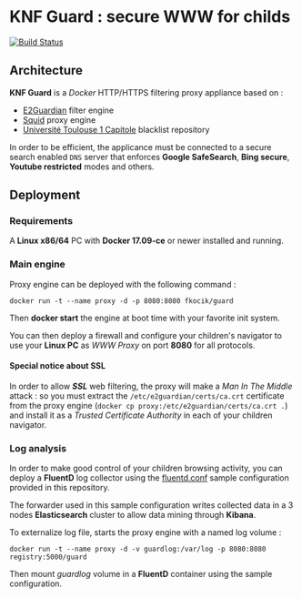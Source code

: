 # KNF Guard : secure WWW for childs

[![Build Status](https://travis-ci.org/fkocik/guard.svg?branch=master)](https://travis-ci.org/fkocik/guard)

## Architecture

**KNF Guard** is a *Docker* HTTP/HTTPS filtering proxy appliance based on :

* [E2Guardian](http://e2guardian.org/cms/index.php) filter engine
* [Squid](http://www.squid-cache.org/) proxy engine
* [Université Toulouse 1 Capitole](https://dsi.ut-capitole.fr/blacklists/) blacklist repository

In order to be efficient, the applicance must be connected to a secure search enabled `DNS` server
that enforces **Google SafeSearch**, **Bing secure**, **Youtube restricted** modes and others.

## Deployment

### Requirements

A **Linux x86/64** PC with **Docker 17.09-ce** or newer installed and running.

### Main engine

Proxy engine can be deployed with the following command :

`docker run -t --name proxy -d -p 8080:8080 fkocik/guard` 

Then **docker start** the engine at boot time with your favorite init system.

You can then deploy a firewall and configure your children's navigator to use your
**Linux PC** as *WWW Proxy* on port **8080** for all protocols.

#### Special notice about SSL

In order to allow ***SSL*** web filtering, the proxy will make a *Man In The Middle*
attack : so you must extract the `/etc/e2guardian/certs/ca.crt` certificate from the
proxy engine (`docker cp proxy:/etc/e2guardian/certs/ca.crt .`) and install it as a
*Trusted Certificate Authority* in each of your children navigator.

### Log analysis

In order to make good control of your children browsing activity, you can deploy a
**FluentD** log collector using the [fluentd.conf](fluentd/fluentd.conf) sample 
configuration provided in this repository.

The forwarder used in this sample configuration writes collected data in a 3 nodes
**Elasticsearch** cluster to allow data mining through **Kibana**.

To externalize log file, starts the proxy engine with a named log volume :

`docker run -t --name proxy -d -v guardlog:/var/log -p 8080:8080 registry:5000/guard`

Then mount *guardlog* volume in a **FluentD** container using the sample configuration.
